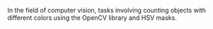 
In the field of computer vision, tasks involving counting objects with different colors using the OpenCV library and HSV masks.






